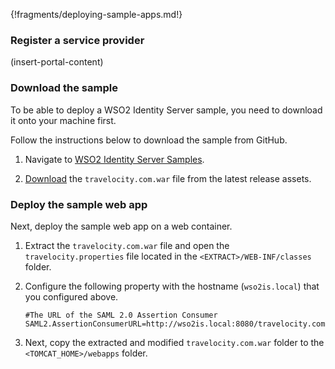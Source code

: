 
{!fragments/deploying-sample-apps.md!}

### Register a service provider

(insert-portal-content)

### Download the sample

To be able to deploy a WSO2 Identity Server sample, you need to download
it onto your machine first.

Follow the instructions below to download the sample from GitHub.

1. Navigate to [WSO2 Identity Server Samples](https://github.com/wso2/samples-is/releases).

2. [Download](https://github.com/wso2/samples-is/releases/download/v4.3.0/travelocity.com.war) the `travelocity.com.war` file from the latest release assets.


### Deploy the sample web app

Next, deploy the sample web app on a web container.

1. Extract the `travelocity.com.war` file and open the `travelocity.properties` file located in the `<EXTRACT>/WEB-INF/classes` folder.

2.  Configure the following property with the hostname (`wso2is.local`) that you configured above. 

    ``` 
    #The URL of the SAML 2.0 Assertion Consumer
    SAML2.AssertionConsumerURL=http://wso2is.local:8080/travelocity.com/home.jsp
    ```

3. Next, copy the extracted and modified `travelocity.com.war` folder to the `<TOMCAT_HOME>/webapps` folder.